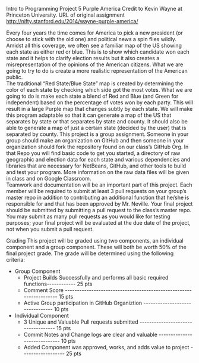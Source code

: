 Intro to Programming
Project 5
Purple America
Credit to Kevin Wayne at Princeton University.  URL of original assignment 
http://nifty.stanford.edu/2014/wayne-purple-america/

Every four years the time comes for America to pick a new president (or choose to stick with the old one) and political news a spin flies wildly.  Amidst all this coverage, we often see a familiar map of the US showing each state as either red or blue.  This is to show which candidate won each state and it helps to clarify election results but it also creates a misrepresentation of the opinions of the American citizens.  What we are going to try to do is create a more realistic representation of the American public.  
	The traditional “Red State/Blue State” map is created by determining the color of each state by checking which side got the most votes.  What we are going to do is make each state a blend of Red and Blue (and Green for independent) based on the percentage of votes won by each party.  This will result in a large Purple map that changes subtly by each state.  We will make this program adaptable so that it can generate a map of the US that separates by state or that separates by state and county.  It should also be able to generate a map of just a certain state (decided by the user) that is separated by county.
	This project is a group assignment.  Someone in your group should make an organization on GitHub and then someone in your organization should fork the repository found on our class’s GitHub Org.  In that Repo you will find basic code to get you started, a directory of raw geographic and election data for each state and various dependencies and libraries that are necessary for NetBeans, GitHub, and other tools to build and test your program.  More information on the raw data files will be given in class and on Google Classroom.    
	Teamwork and documentation will be an important part of this project.  Each member will be required to submit at least 3 pull requests on your group’s master repo in addition to contributing an additional function that he/she is responsible for and that has been approved by Mr. Neville.  Your final project should be submitted by submitting a pull request to the class’s master repo.  You may submit as many pull requests as you would like for testing purposes; your final project will be evaluated at the due date of the project, not when you submit a pull request. 

Grading
	This project will be graded using two components, an individual component and a group component.  These will both be worth 50% of the final project grade.  The grade will be determined using the following criteria:
-	Group Component
	-	Project Builds Successfully and performs all basic required functions------------ 25 pts
	-	Comment Score ------------------------------------------------------------------- 15 pts
	-	Active Group participation in GitHub Organiztion -------------------------------- 10 pts
-	Individual Component 
	-	3 Unique and Valuable Pull requests submitted ----------------------------------- 15 pts
	-	Commit Notes and Change logs are clear and valuable ----------------------------- 10 pts
	-	Added Component was approved, works, and adds value to project ------------------ 25 pts
